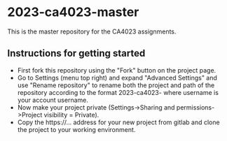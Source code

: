 # 2023-ca4023-master

This is the master repository for the CA4023 assignments. 

## Instructions for getting started
* First fork this repository using the "Fork" button on the project page.
* Go to Settings (menu top right) and expand "Advanced Settings" and use "Rename repository" to rename both the project and path of the repository according to the format 2023-ca4023-<username> where username is your account username.
* Now make your project private (Settings->Sharing and permissions->Project visibility = Private).
* Copy the https://... address for your new project from gitlab and clone the project to your working environment.
